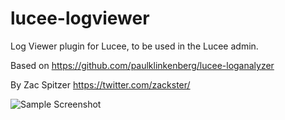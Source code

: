 # lucee-logviewer
Log Viewer plugin for Lucee, to be used in the Lucee admin.

Based on https://github.com/paulklinkenberg/lucee-loganalyzer

By Zac Spitzer https://twitter.com/zackster/

![Sample Screenshot](https://github.com/zspitzer/lucee-logviewer/blob/refactoring/screenshot.jpg)
